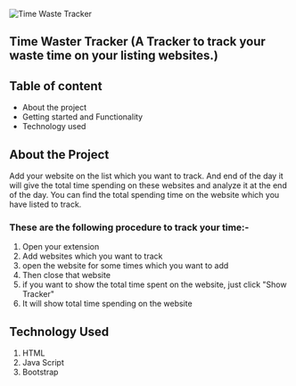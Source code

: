 

![Time Waste Tracker](https://i.imgur.com/GuBTlHd.png)


## Time Waster Tracker (A Tracker to track your waste time on your listing websites.)

## Table of content
* About the project
* Getting started and Functionality
* Technology used

## About the Project

 Add your website on the list which you want to track. And end of the day it will give the total time spending on these websites and analyze it at the end of the day. You can find the total spending time on the website which you have listed to track. 

### These are the following procedure to track your time:-
1. Open your extension
2. Add websites which you want to track
3. open the website for some times which you want to add 
4. Then close that website
5. if you want to show the total time spent on the website, just click "Show Tracker"
6. It will show total time spending on the website

## Technology Used
1. HTML
2. Java Script
3. Bootstrap
